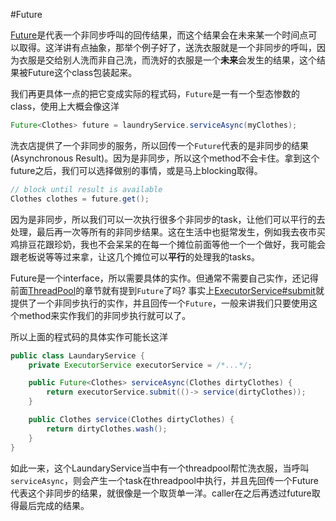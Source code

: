 #Future

[Future](https://docs.oracle.com/javase/8/docs/api/java/util/concurrent/Future.html)是代表一个非同步呼叫的回传结果，而这个结果会在未来某一个时间点可以取得。这洋讲有点抽象，那举个例子好了，送洗衣服就是一个非同步的呼叫，因为衣服是交给别人洗而非自己洗，而洗好的衣服是一个**未来**会发生的结果，这个结果被Future这个class包装起来。

我们再更具体一点的把它变成实际的程式码，`Future`是一有一个型态惨数的class，使用上大概会像这洋

```java
Future<Clothes> future = laundryService.serviceAsync(myClothes);
```

洗衣店提供了一个非同步的服务，所以回传一个`Future`代表的是非同步的结果(Asynchronous Result)。因为是非同步，所以这个method不会卡住。拿到这个future之后，我们可以选择做别的事情，或是马上blocking取得。

```java
// block until result is available
Clothes clothes = future.get();
```

因为是非同步，所以我们可以一次执行很多个非同步的task，让他们可以平行的去处理，最后再一次等所有的非同步结果。这在生活中也挺常发生，例如我去夜市买鸡排豆花跟珍奶，我也不会呆呆的在每一个摊位前面等他一个一个做好，我可能会跟老板说等等过来拿，让这几个摊位可以**平行**的处理我的tasks。

Future是一个interface，所以需要具体的实作。但通常不需要自己实作，还记得前面[ThreadPool](basicpool.md)的章节就有提到`Future`了吗? 事实上[ExecutorService#submit](https://docs.oracle.com/javase/8/docs/api/java/util/concurrent/ExecutorService.html#submit-java.util.concurrent.Callable-)就提供了一个非同步执行的实作，并且回传一个`Future`，一般来讲我们只要使用这个method来实作我们的非同步执行就可以了。

所以上面的程式码的具体实作可能长这洋

```java
public class LaundaryService {
    private ExecutorService executorService = /*...*/;

    public Future<Clothes> serviceAsync(Clothes dirtyClothes) {
        return executorService.submit(()-> service(dirtyClothes));
    }

    public Clothes service(Clothes dirtyClothes) {
        return dirtyClothes.wash();
    }
}
```

如此一来，这个LaundaryService当中有一个threadpool帮忙洗衣服，当呼叫`serviceAsync`，则会产生一个task在threadpool中执行，并且先回传一个Future代表这个非同步的结果，就很像是一个取货单一洋。caller在之后再透过future取得最后完成的结果。